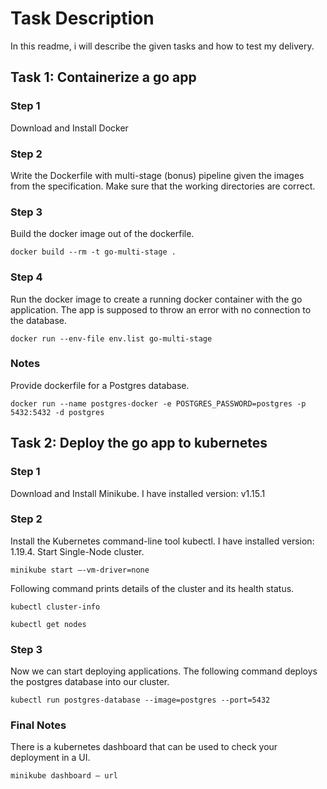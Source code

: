 # Task Description

In this readme, i will describe the given tasks and how to test my delivery.

## Task 1: Containerize a go app

### Step 1

Download and Install Docker

### Step 2

Write the Dockerfile with multi-stage (bonus) pipeline given the images from the specification. Make sure that the working directories are correct.

### Step 3

Build the docker image out of the dockerfile. 

```console
docker build --rm -t go-multi-stage .
```

### Step 4

Run the docker image to create a running docker container with the go application. The app is supposed to throw an error with no connection to the database.

```console
docker run --env-file env.list go-multi-stage
```

### Notes

Provide dockerfile for a Postgres database. 

```console
docker run --name postgres-docker -e POSTGRES_PASSWORD=postgres -p 5432:5432 -d postgres
```


## Task 2: Deploy the go app to kubernetes

### Step 1

Download and Install Minikube. I have installed version: v1.15.1

### Step 2

Install the Kubernetes command-line tool kubectl. I have installed version: 1.19.4. Start Single-Node cluster.

```console
minikube start —-vm-driver=none
```

Following command prints details of the cluster and its health status.


```console
kubectl cluster-info
```

```console
kubectl get nodes
```

### Step 3

Now we can start deploying applications. The following command deploys the postgres database into our cluster. 

```console
kubectl run postgres-database --image=postgres --port=5432
```



### Final Notes

There is a kubernetes dashboard that can be used to check your deployment in a UI.

```console
minikube dashboard — url
```